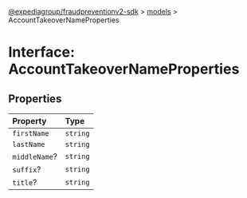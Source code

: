 [@expediagroup/fraudpreventionv2-sdk](../../index.md) > [models](../index.md) > AccountTakeoverNameProperties

# Interface: AccountTakeoverNameProperties

## Properties

| Property      | Type     |
| :------------ | :------- |
| `firstName`   | `string` |
| `lastName`    | `string` |
| `middleName`? | `string` |
| `suffix`?     | `string` |
| `title`?      | `string` |
